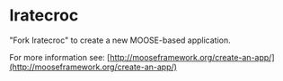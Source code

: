 Iratecroc
=====

"Fork Iratecroc" to create a new MOOSE-based application.

For more information see: [http://mooseframework.org/create-an-app/](http://mooseframework.org/create-an-app/)
